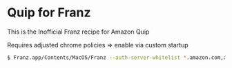 # Quip for Franz
This is the Inofficial Franz recipe for Amazon Quip

Requires adjusted chrome policies => enable via custom startup
```bash
$ Franz.app/Contents/MacOS/Franz --auth-server-whitelist *.amazon.com,amazon.com --auth-negotiate-delegate-whitelist *.amazon.com,amazon.com,https://amazon.awsapps.com
```
